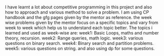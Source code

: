 I have learnt a lot about competitive programming in this project and also how to approach and various method to solve a problem.
I am using CP handbook and the gfg pages given by the mentor as reference. 
the week wise problems given by the mentor focus on a specific topics and vary from week to week which help us to understand each topic better.
The topics i learned and used as week-wise are:
week1: Basic Loops, maths and number theory, recursion.
week2: Range queries, math logic.
week3: various questions on binary search.
week4: Binary search and partition problems.
week5: various questions on string.
and also using dp for some questions.
